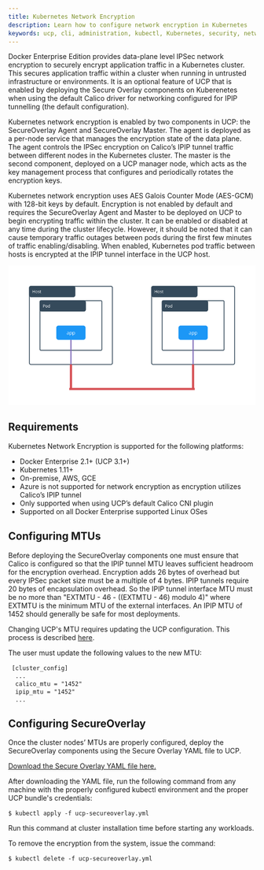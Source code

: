 ```yaml
---
title: Kubernetes Network Encryption
description: Learn how to configure network encryption in Kubernetes
keywords: ucp, cli, administration, kubectl, Kubernetes, security, network, ipsec, ipip, esp, calico
---
```


Docker Enterprise Edition provides data-plane level IPSec network encryption to securely encrypt application
traffic in a Kubernetes cluster. This secures application traffic within a cluster when running in untrusted
infrastructure or environments. It is an optional feature of UCP that is enabled by deploying the Secure Overlay
components on Kuberenetes when using the default Calico driver for networking configured for IPIP tunnelling
(the default configuration).

Kubernetes network encryption is enabled by two components in UCP: the SecureOverlay Agent and SecureOverlay
Master. The agent is deployed as a per-node service that manages the encryption state of the data plane. The
agent controls the IPSec encryption on Calico’s IPIP tunnel traffic between different nodes in the Kubernetes
cluster. The master is the second component, deployed on a UCP manager node, which acts as the key management
process that configures and periodically rotates the encryption keys.

Kubernetes network encryption uses AES Galois Counter Mode (AES-GCM) with 128-bit keys by default. Encryption
is not enabled by default and requires the SecureOverlay Agent and Master to be deployed on UCP to begin
encrypting traffic within the cluster. It can be enabled or disabled at any time during the cluster lifecycle.
However, it should be noted that it can cause temporary traffic outages between pods during the first few minutes
of traffic enabling/disabling. When enabled, Kubernetes pod traffic between hosts is encrypted at the IPIP tunnel
interface in the UCP host.

![Kubernetes Network Encryption](/ee/images/kubernetes-network-encryption.png)

## Requirements

Kubernetes Network Encryption is supported for the following platforms:
* Docker Enterprise 2.1+ (UCP 3.1+)
* Kubernetes 1.11+
* On-premise, AWS, GCE
* Azure is not supported for network encryption as encryption utilizes Calico’s IPIP tunnel
* Only supported when using UCP’s default Calico CNI plugin
* Supported on all Docker Enterprise supported Linux OSes

## Configuring MTUs

Before deploying the SecureOverlay components one must ensure that Calico is configured so that the IPIP tunnel
MTU leaves sufficient headroom for the encryption overhead.   Encryption adds 26 bytes of overhead but every IPSec
packet size must be a multiple of 4 bytes.  IPIP tunnels require 20 bytes of encapsulation overhead.  So the IPIP
tunnel interface MTU must be no more than "EXTMTU - 46 - ((EXTMTU - 46) modulo 4)" where EXTMTU is the minimum MTU
of the external interfaces.   An IPIP MTU of 1452 should generally be safe for most deployments.

Changing UCP's MTU requires updating the UCP configuration.  This process is described [here](/ee/ucp/admin/configure/ucp-configuration-file).

The user must update the following values to the new MTU:

     [cluster_config]
      ...
      calico_mtu = "1452"
      ipip_mtu = "1452"
      ...

## Configuring SecureOverlay

Once the cluster nodes’ MTUs are properly configured, deploy the SecureOverlay components using the Secure Overlay YAML file to UCP.

[Download the Secure Overlay YAML file here.](ucp-secureoverlay.yml)

After downloading the YAML file, run the following command from any machine with the properly configured kubectl environment and the proper UCP bundle's credentials:

```
$ kubectl apply -f ucp-secureoverlay.yml
```

Run this command at cluster installation time before starting any workloads.

To remove the encryption from the system, issue the command:

```
$ kubectl delete -f ucp-secureoverlay.yml
```
